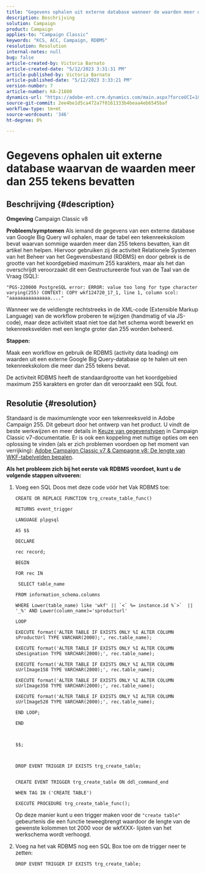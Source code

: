 ```yaml
---
title: "Gegevens ophalen uit externe database wanneer de waarden meer dan 255 tekens bedragen"
description: Beschrijving
solution: Campaign
product: Campaign
applies-to: "Campaign Classic"
keywords: "KCS, ACC, Campaign, RDBMS"
resolution: Resolution
internal-notes: null
bug: false
article-created-by: Victoria Barnato
article-created-date: "5/12/2023 3:31:31 PM"
article-published-by: Victoria Barnato
article-published-date: "5/12/2023 3:33:21 PM"
version-number: 7
article-number: KA-21880
dynamics-url: "https://adobe-ent.crm.dynamics.com/main.aspx?forceUCI=1&pagetype=entityrecord&etn=knowledgearticle&id=45013b0b-daf0-ed11-8849-6045bd006ce9"
source-git-commit: 2ee4be1d5ca472a7f0161333b4beaa4eb6545baf
workflow-type: tm+mt
source-wordcount: '346'
ht-degree: 0%

---
```


# Gegevens ophalen uit externe database waarvan de waarden meer dan 255 tekens bevatten

## Beschrijving {#description}


<b>Omgeving</b>
Campaign Classic v8

<b>Probleem/symptomen</b>
Als iemand de gegevens van een externe database van Google Big Query wil ophalen, maar de tabel een tekenreekskolom bevat waarvan sommige waarden meer dan 255 tekens bevatten, kan dit artikel hen helpen. Hiervoor gebruiken zij de activiteit Relationele Systemen van het Beheer van het Gegevensbestand (RDBMS) en door gebrek is de grootte van het koordgebied maximum 255 karakters, maar als het dan overschrijdt veroorzaakt dit een Gestructureerde fout van de Taal van de Vraag (SQL):

`"PGS-220000 PostgreSQL error: ERROR: value too long for type character varying(255) CONTEXT: COPY wkf124720_17_1, line 1, column scol: "aaaaaaaaaaaaaaa...."`



Wanneer we de veldlengte rechtstreeks in de XML-code (Extensible Markup Language) van de workflow proberen te wijzigen (handmatig of via JS-code), maar deze activiteit staat niet toe dat het schema wordt bewerkt en tekenreeksvelden met een lengte groter dan 255 worden beheerd.



<b>Stappen:</b>

Maak een workflow en gebruik de RDBMS (activity data loading) om waarden uit een externe Google Big Query-database op te halen uit een tekenreekskolom die meer dan 255 tekens bevat.

De activiteit RDBMS heeft de standaardgrootte van het koordgebied maximum 255 karakters en groter dan dit veroorzaakt een SQL fout.


## Resolutie {#resolution}


Standaard is de maximumlengte voor een tekenreeksveld in Adobe Campaign 255. Dit gebeurt door het ontwerp van het product. U vindt de beste werkwijzen en meer details in [Keuze van gegevenstypen](https://experienceleague.adobe.com/docs/campaign-classic/using/configuring-campaign-classic/data-model/data-model-best-practices.html?lang=en#data-types) in Campaign Classic v7-documentatie. Er is ook een koppeling met nuttige opties om een oplossing te vinden (als er zich problemen voordoen op het moment van verrijking): [Adobe Campaign Classic v7 &amp; Campagne v8: De lengte van WKF-tabelvelden bepalen](https://experienceleaguecommunities.adobe.com/t5/adobe-campaign-classic-questions/controlling-wkf-table-field-length/td-p/355506).

<b>Als het probleem zich bij het eerste vak RDBMS voordoet, kunt u de volgende stappen uitvoeren:</b>



1. Voeg een SQL Doos met deze code vóór het Vak RDBMS toe:

   ```
   CREATE OR REPLACE FUNCTION trg_create_table_func()
   
   RETURNS event_trigger
   
   LANGUAGE plpgsql
   
   AS $$
   
   DECLARE
   
   rec record;
   
   BEGIN
   
   FOR rec IN
   
    SELECT table_name
   
   FROM information_schema.columns
   
   WHERE Lower(table_name) like 'wkf' || `<` %= instance.id %`>`  || '_%' AND Lower(column_name)='sproducturl'
   
   LOOP
   
   EXECUTE format('ALTER TABLE IF EXISTS ONLY %I ALTER COLUMN sProductUrl TYPE VARCHAR(2000);', rec.table_name);
   
   EXECUTE format('ALTER TABLE IF EXISTS ONLY %I ALTER COLUMN sDesignation TYPE VARCHAR(2000);', rec.table_name);
   
   EXECUTE format('ALTER TABLE IF EXISTS ONLY %I ALTER COLUMN sUrlImage158 TYPE VARCHAR(2000);', rec.table_name);
   
   EXECUTE format('ALTER TABLE IF EXISTS ONLY %I ALTER COLUMN sUrlImage358 TYPE VARCHAR(2000);', rec.table_name);
   
   EXECUTE format('ALTER TABLE IF EXISTS ONLY %I ALTER COLUMN sUrlImage528 TYPE VARCHAR(2000);', rec.table_name);
   
   END LOOP;
   
   END
   
   
   
   $$;
   
   
   
   DROP EVENT TRIGGER IF EXISTS trg_create_table;
   
   
   CREATE EVENT TRIGGER trg_create_table ON ddl_command_end
   
   WHEN TAG IN ('CREATE TABLE')
   
   EXECUTE PROCEDURE trg_create_table_func();
   ```






   Op deze manier kunt u een trigger maken voor de `"create table"` gebeurtenis die een functie teweegbrengt waardoor de lengte van de gewenste kolommen tot 2000 voor de wkfXXX- lijsten van het werkschema wordt verhoogd.
2. Voeg na het vak RDBMS nog een SQL Box toe om de trigger neer te zetten:

   `DROP EVENT TRIGGER IF EXISTS trg_create_table;`

